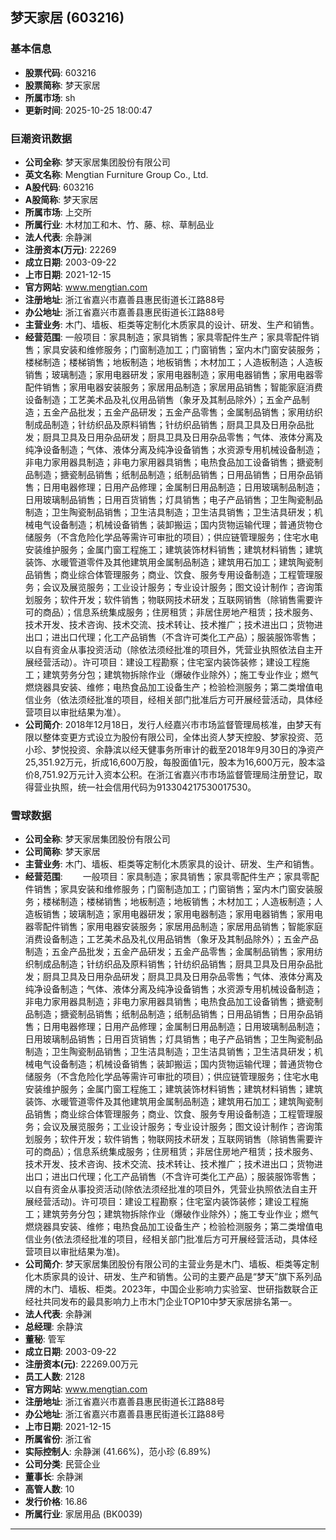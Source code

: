 ## 梦天家居 (603216)

### 基本信息

- **股票代码**: 603216
- **股票简称**: 梦天家居
- **所属市场**: sh
- **更新时间**: 2025-10-25 18:00:47

### 巨潮资讯数据

- **公司全称**: 梦天家居集团股份有限公司
- **英文名称**: Mengtian Furniture Group Co., Ltd.
- **A股代码**: 603216
- **A股简称**: 梦天家居
- **所属市场**: 上交所
- **所属行业**: 木材加工和木、竹、藤、棕、草制品业
- **法人代表**: 余静渊
- **注册资本(万元)**: 22269
- **成立日期**: 2003-09-22
- **上市日期**: 2021-12-15
- **官方网站**: www.mengtian.com
- **注册地址**: 浙江省嘉兴市嘉善县惠民街道长江路88号
- **办公地址**: 浙江省嘉兴市嘉善县惠民街道长江路88号
- **主营业务**: 木门、墙板、柜类等定制化木质家具的设计、研发、生产和销售。
- **经营范围**: 一般项目：家具制造；家具销售；家具零配件生产；家具零配件销售；家具安装和维修服务；门窗制造加工；门窗销售；室内木门窗安装服务；楼梯制造；楼梯销售；地板制造；地板销售；木材加工；人造板制造；人造板销售；玻璃制造；家用电器研发；家用电器制造；家用电器销售；家用电器零配件销售；家用电器安装服务；家居用品制造；家居用品销售；智能家庭消费设备制造；工艺美术品及礼仪用品销售（象牙及其制品除外）；五金产品制造；五金产品批发；五金产品研发；五金产品零售；金属制品销售；家用纺织制成品制造；针纺织品及原料销售；针纺织品销售；厨具卫具及日用杂品批发；厨具卫具及日用杂品研发；厨具卫具及日用杂品零售；气体、液体分离及纯净设备制造；气体、液体分离及纯净设备销售；水资源专用机械设备制造；非电力家用器具制造；非电力家用器具销售；电热食品加工设备销售；搪瓷制品制造；搪瓷制品销售；纸制品制造；纸制品销售；日用品销售；日用杂品销售；日用电器修理；日用产品修理；金属制日用品制造；日用玻璃制品制造；日用玻璃制品销售；日用百货销售；灯具销售；电子产品销售；卫生陶瓷制品制造；卫生陶瓷制品销售；卫生洁具制造；卫生洁具销售；卫生洁具研发；机械电气设备制造；机械设备销售；装卸搬运；国内货物运输代理；普通货物仓储服务（不含危险化学品等需许可审批的项目）；供应链管理服务；住宅水电安装维护服务；金属门窗工程施工；建筑装饰材料销售；建筑材料销售；建筑装饰、水暖管道零件及其他建筑用金属制品制造；建筑用石加工；建筑陶瓷制品销售；商业综合体管理服务；商业、饮食、服务专用设备制造；工程管理服务；会议及展览服务；工业设计服务；专业设计服务；图文设计制作；咨询策划服务；软件开发；软件销售；物联网技术研发；互联网销售（除销售需要许可的商品）；信息系统集成服务；住房租赁；非居住房地产租赁；技术服务、技术开发、技术咨询、技术交流、技术转让、技术推广；技术进出口；货物进出口；进出口代理；化工产品销售（不含许可类化工产品）；服装服饰零售；以自有资金从事投资活动（除依法须经批准的项目外，凭营业执照依法自主开展经营活动）。许可项目：建设工程勘察；住宅室内装饰装修；建设工程施工；建筑劳务分包；建筑物拆除作业（爆破作业除外）；施工专业作业；燃气燃烧器具安装、维修；电热食品加工设备生产；检验检测服务；第二类增值电信业务（依法须经批准的项目，经相关部门批准后方可开展经营活动，具体经营项目以审批结果为准）。
- **公司简介**: 2018年12月18日，发行人经嘉兴市市场监督管理局核准，由梦天有限以整体变更方式设立为股份有限公司，全体出资人梦天控股、梦家投资、范小珍、梦悦投资、余静滨以经天健事务所审计的截至2018年9月30日的净资产25,351.92万元，折成16,600万股，每股面值1元，股本为16,600万元，股本溢价8,751.92万元计入资本公积。在浙江省嘉兴市市场监督管理局注册登记，取得营业执照，统一社会信用代码为913304217530017530。

### 雪球数据

- **公司全称**: 梦天家居集团股份有限公司
- **公司简称**: 梦天家居
- **主营业务**: 木门、墙板、柜类等定制化木质家具的设计、研发、生产和销售。
- **经营范围**: 　　一般项目：家具制造；家具销售；家具零配件生产；家具零配件销售；家具安装和维修服务；门窗制造加工；门窗销售；室内木门窗安装服务；楼梯制造；楼梯销售；地板制造；地板销售；木材加工；人造板制造；人造板销售；玻璃制造；家用电器研发；家用电器制造；家用电器销售；家用电器零配件销售；家用电器安装服务；家居用品制造；家居用品销售；智能家庭消费设备制造；工艺美术品及礼仪用品销售（象牙及其制品除外）；五金产品制造；五金产品批发；五金产品研发；五金产品零售；金属制品销售；家用纺织制成品制造；针纺织品及原料销售；针纺织品销售；厨具卫具及日用杂品批发；厨具卫具及日用杂品研发；厨具卫具及日用杂品零售；气体、液体分离及纯净设备制造；气体、液体分离及纯净设备销售；水资源专用机械设备制造；非电力家用器具制造；非电力家用器具销售；电热食品加工设备销售；搪瓷制品制造；搪瓷制品销售；纸制品制造；纸制品销售；日用品销售；日用杂品销售；日用电器修理；日用产品修理；金属制日用品制造；日用玻璃制品制造；日用玻璃制品销售；日用百货销售；灯具销售；电子产品销售；卫生陶瓷制品制造；卫生陶瓷制品销售；卫生洁具制造；卫生洁具销售；卫生洁具研发；机械电气设备制造；机械设备销售；装卸搬运；国内货物运输代理；普通货物仓储服务（不含危险化学品等需许可审批的项目）；供应链管理服务；住宅水电安装维护服务；金属门窗工程施工；建筑装饰材料销售；建筑材料销售；建筑装饰、水暖管道零件及其他建筑用金属制品制造；建筑用石加工；建筑陶瓷制品销售；商业综合体管理服务；商业、饮食、服务专用设备制造；工程管理服务；会议及展览服务；工业设计服务；专业设计服务；图文设计制作；咨询策划服务；软件开发；软件销售；物联网技术研发；互联网销售（除销售需要许可的商品）；信息系统集成服务；住房租赁；非居住房地产租赁；技术服务、技术开发、技术咨询、技术交流、技术转让、技术推广；技术进出口；货物进出口；进出口代理；化工产品销售（不含许可类化工产品）；服装服饰零售；以自有资金从事投资活动(除依法须经批准的项目外，凭营业执照依法自主开展经营活动)。许可项目：建设工程勘察；住宅室内装饰装修；建设工程施工；建筑劳务分包；建筑物拆除作业（爆破作业除外）；施工专业作业；燃气燃烧器具安装、维修；电热食品加工设备生产；检验检测服务；第二类增值电信业务(依法须经批准的项目，经相关部门批准后方可开展经营活动，具体经营项目以审批结果为准)。
- **公司简介**: 梦天家居集团股份有限公司的主营业务是木门、墙板、柜类等定制化木质家具的设计、研发、生产和销售。公司的主要产品是“梦天”旗下系列品牌的木门、墙板、柜类。2023年，中国企业影响力实验室、世研指数联合正经社共同发布的最具影响力上市木门企业TOP10中梦天家居排名第一。
- **法人代表**: 余静渊
- **总经理**: 余静滨
- **董秘**: 管军
- **成立日期**: 2003-09-22
- **注册资本(元)**: 22269.00万元
- **员工人数**: 2128
- **官方网站**: www.mengtian.com
- **注册地址**: 浙江省嘉兴市嘉善县惠民街道长江路88号
- **办公地址**: 浙江省嘉兴市嘉善县惠民街道长江路88号
- **上市日期**: 2021-12-15
- **所属省份**: 浙江省
- **实际控制人**: 余静渊 (41.66%)，范小珍 (6.89%)
- **公司分类**: 民营企业
- **董事长**: 余静渊
- **高管人数**: 10
- **发行价格**: 16.86
- **所属行业**: 家居用品 (BK0039)

---